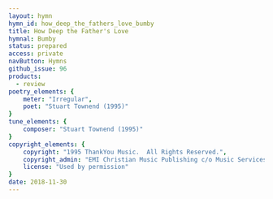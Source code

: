 ```yaml
---
layout: hymn
hymn_id: how_deep_the_fathers_love_bumby
title: How Deep the Father's Love
hymnal: Bumby
status: prepared
access: private
navButton: Hymns
github_issue: 96
products:
  - review
poetry_elements: {
    meter: "Irregular",
    poet: "Stuart Townend (1995)"
}
tune_elements: {
    composer: "Stuart Townend (1995)"
}
copyright_elements: {
    copyright: "1995 ThankYou Music.  All Rights Reserved.",
    copyright_admin: "EMI Christian Music Publishing c/o Music Services",
    license: "Used by permission"
}
date: 2018-11-30
---
```


